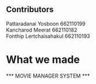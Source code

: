 ##  Contributors<br>
Pattaradanai    Yosboon 662110199<br>
Kancharod Meerat 662110182<br>
Fonthip Lertchaisahakul 662110193<br>

#  What we made 
***  MOVIE MANAGER SYSTEM ***
